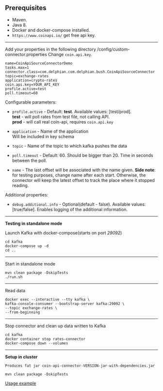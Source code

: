 ## Prerequisites

* Maven.
* Java 8.
* Docker and docker-compose installed.
* `https://www.coinapi.io/` get free api key.

---

Add your properties in the following directory /config/custom-connector.properties
Change `coin.api.key`.

    name=CoinApiSourceConnectorDemo
    tasks.max=1
    connector.class=com.delphian.com.delphian.bush.CoinApiSourceConnector
    topic=exchange-rates
    application=crypto-rates
    coin.api.key=YOUR_API_KEY
    profile.active=test
    poll.timeout=60

Configurable parameters:

* `profile.active` - Default: **test**. Available values: [test/prod].  
  **test** - will poll rates from test file, not calling API.   
  **prod** - will call real coin-api, requires `coin.api.key`

* `application` - Name of the application  
  Will be included in key schema

* `topic` - Name of the topic to which kafka pushes the data

* `poll.timeout` - Default: 60. Should be bigger than 20. Time in seconds between the poll.

* `name` - The last offset will be associated with the name given. **Side note**: for testing
  purposes, change name after each start.
  Otherwise, the connector will keep the latest offset to track the place where it stopped reading.

Additional properties:

* `debug.additional.info` - Optional(default - false). Available values: [true/false].
  Enables logging of the additional information.

-----
**Testing in standalone mode**

Launch Kafka with docker-compose(starts on port *29092*)

    cd kafka
    docker-compose up -d
    cd ..

-----
Start in standalone mode

    mvn clean package -DskipTests
    ./run.sh

-----
Read data

    docker exec --interactive --tty kafka \
    kafka-console-consumer --bootstrap-server kafka:29092 \
    --topic exchange-rates \
    --from-beginning

-----

Stop connector and clean up data written to Kafka

    cd kafka
    docker container stop rates-connector
    docker-compose down --volumes

-----
**Setup in cluster**

    Produces fat jar coin-api-connector-VERSION-jar-with-dependencies.jar

    mvn clean package -DskipTests

<a href="https://github.com/leonaugust/delphian-bush-hoover/blob/master/README.md" target="_blank">
Usage example</a>